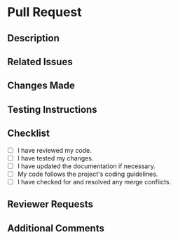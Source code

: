 # Pull Request

## Description
<!-- Describe the purpose and scope of your pull request here. -->

## Related Issues
<!-- If your PR is related to any issue, mention it here. -->
<!-- For example, Fix for High Memory consumption in data files." -->

## Changes Made
<!-- Provide a brief overview of the changes you made in this pull request. -->

## Testing Instructions
<!-- Explain how the reviewer can test your changes. Include any necessary setup or commands. -->

## Checklist
- [ ] I have reviewed my code.
- [ ] I have tested my changes.
- [ ] I have updated the documentation if necessary.
- [ ] My code follows the project's coding guidelines.
- [ ] I have checked for and resolved any merge conflicts.

## Reviewer Requests
<!-- If you need specific reviewers to look at your PR, mention them here. -->

## Additional Comments
<!-- Any additional information or context you want to provide about this PR. -->

